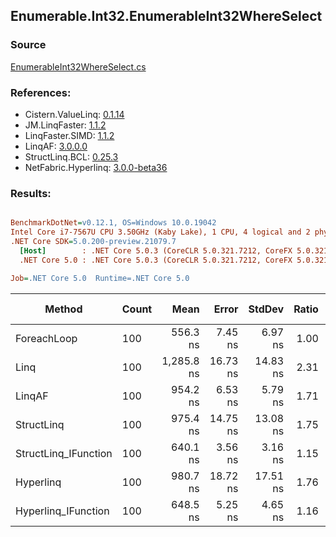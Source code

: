 ﻿## Enumerable.Int32.EnumerableInt32WhereSelect

### Source
[EnumerableInt32WhereSelect.cs](../LinqBenchmarks/Enumerable/Int32/EnumerableInt32WhereSelect.cs)

### References:
- Cistern.ValueLinq: [0.1.14](https://www.nuget.org/packages/Cistern.ValueLinq/0.1.14)
- JM.LinqFaster: [1.1.2](https://www.nuget.org/packages/JM.LinqFaster/1.1.2)
- LinqFaster.SIMD: [1.1.2](https://www.nuget.org/packages/LinqFaster.SIMD/1.0.3)
- LinqAF: [3.0.0.0](https://www.nuget.org/packages/LinqAF/3.0.0.0)
- StructLinq.BCL: [0.25.3](https://www.nuget.org/packages/StructLinq.BCL/0.25.3)
- NetFabric.Hyperlinq: [3.0.0-beta36](https://www.nuget.org/packages/NetFabric.Hyperlinq/3.0.0-beta36)

### Results:
``` ini

BenchmarkDotNet=v0.12.1, OS=Windows 10.0.19042
Intel Core i7-7567U CPU 3.50GHz (Kaby Lake), 1 CPU, 4 logical and 2 physical cores
.NET Core SDK=5.0.200-preview.21079.7
  [Host]        : .NET Core 5.0.3 (CoreCLR 5.0.321.7212, CoreFX 5.0.321.7212), X64 RyuJIT
  .NET Core 5.0 : .NET Core 5.0.3 (CoreCLR 5.0.321.7212, CoreFX 5.0.321.7212), X64 RyuJIT

Job=.NET Core 5.0  Runtime=.NET Core 5.0  

```
|               Method | Count |       Mean |    Error |   StdDev | Ratio | RatioSD |  Gen 0 | Gen 1 | Gen 2 | Allocated |
|--------------------- |------ |-----------:|---------:|---------:|------:|--------:|-------:|------:|------:|----------:|
|          ForeachLoop |   100 |   556.3 ns |  7.45 ns |  6.97 ns |  1.00 |    0.00 | 0.0191 |     - |     - |      40 B |
|                 Linq |   100 | 1,285.8 ns | 16.73 ns | 14.83 ns |  2.31 |    0.03 | 0.0763 |     - |     - |     160 B |
|               LinqAF |   100 |   954.2 ns |  6.53 ns |  5.79 ns |  1.71 |    0.02 | 0.0191 |     - |     - |      40 B |
|           StructLinq |   100 |   975.4 ns | 14.75 ns | 13.08 ns |  1.75 |    0.03 | 0.0458 |     - |     - |      96 B |
| StructLinq_IFunction |   100 |   640.1 ns |  3.56 ns |  3.16 ns |  1.15 |    0.01 | 0.0191 |     - |     - |      40 B |
|            Hyperlinq |   100 |   980.7 ns | 18.72 ns | 17.51 ns |  1.76 |    0.04 | 0.0191 |     - |     - |      40 B |
|  Hyperlinq_IFunction |   100 |   648.5 ns |  5.25 ns |  4.65 ns |  1.16 |    0.02 | 0.0191 |     - |     - |      40 B |
